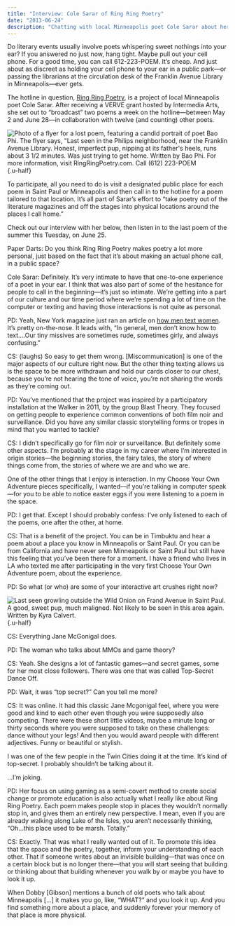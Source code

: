 ```yaml
---
title: "Interview: Cole Sarar of Ring Ring Poetry"
date: "2013-06-24"
description: "Chatting with local Minneapolis poet Cole Sarar about her desire to take poetry out of lit mags and into physical locations around the places she calls home."
---
```


Do literary events usually involve poets whispering sweet nothings into your ear? If you answered no just now, hang tight. Maybe pull out your cell phone. For a good time, you can call 612-223-POEM. It’s cheap. And just about as discreet as holding your cell phone to your ear in a public park—or passing the librarians at the circulation desk of the Franklin Avenue Library in Minneapolis—ever gets.

The hotline in question, [Ring Ring Poetry](http://ringringpoetry.com/), is a project of local Minneapolis poet Cole Sarar. After receiving a VERVE grant hosted by Intermedia Arts, she set out to “broadcast” two poems a week on the hotline—between May 2 and June 28—in collaboration with twelve (and counting) other poets.

![Photo of a flyer for a lost poem, featuring a candid portrait of poet Bao Phi. The flyer says, "Last seen in the Philips neighborhood, near the Franklin Avenue Library. Honest, imperfect pup, nipping at its father's heels, runs about 3 1/2 minutes. Was just trying to get home. Written by Bao Phi. For more information, visit RingRingPoetry.com. Call (612) 223-POEM](/images/bao-phi-lost-poem.jpg){.u-half}

To participate, all you need to do is visit a designated public place for each poem in Saint Paul or Minneapolis and then call in to the hotline for a poem tailored to that location. It’s all part of Sarar’s effort to “take poetry out of the literature magazines and off the stages into physical locations around the places I call home.”

Check out our interview with her below, then listen in to the last poem of the summer this Tuesday, on June 25.

Paper Darts: Do you think Ring Ring Poetry makes poetry a lot more personal, just based on the fact that it’s about making an actual phone call, in a public space?

Cole Sarar: Definitely. It’s very intimate to have that one-to-one experience of a poet in your ear. I think that was also part of some of the hesitance for people to call in the beginning—it’s just so intimate. We’re getting into a part of our culture and our time period where we’re spending a lot of time on the computer or texting and having those interactions is not quite as personal.

PD: Yeah, New York magazine just ran an article on [how men text women](http://nymag.com/thecut/2013/06/10-ways-that-men-text-women.html). It’s pretty on-the-nose. It leads with, “In general, men don’t know how to text.…Our tiny missives are sometimes rude, sometimes girly, and always confusing.”

CS: (laughs) So easy to get them wrong. [Miscommunication] is one of the major aspects of our culture right now. But the other thing texting allows us is the space to be more withdrawn and hold our cards closer to our chest, because you’re not hearing the tone of voice, you’re not sharing the words as they’re coming out.

PD: You’ve mentioned that the project was inspired by a participatory installation at the Walker in 2011, by the group Blast Theory. They focused on getting people to experience common conventions of both film noir and surveillance. Did you have any similar classic storytelling forms or tropes in mind that you wanted to tackle?

CS: I didn’t specifically go for film noir or surveillance. But definitely some other aspects. I’m probably at the stage in my career where I’m interested in origin stories—the beginning stories, the fairy tales, the story of where things come from, the stories of where we are and who we are.

One of the other things that I enjoy is interaction. In my Choose Your Own Adventure pieces specifically, I wanted—if you’re talking in computer speak—for you to be able to notice easter eggs if you were listening to a poem in the space.

PD: I get that. Except I should probably confess: I’ve only listened to each of the poems, one after the other, at home.

CS: That is a benefit of the project. You can be in Timbuktu and hear a poem about a place you know in Minneapolis or Saint Paul. Or you can be from California and have never seen Minneapolis or Saint Paul but still have this feeling that you’ve been there for a moment. I have a friend who lives in LA who texted me after participating in the very first Choose Your Own Adventure poem, about the experience.

PD: So what (or who) are some of your interactive art crushes right now?

![Last seen growling outside the Wild Onion on Frand Avenue in Saint Paul. A good, sweet pup, much maligned. Not likely to be seen in this area again. Written by Kyra Calvert.](/images/lost-poem-kyra.jpg){.u-half}

CS: Everything Jane McGonigal does.

PD: The woman who talks about MMOs and game theory?

CS: Yeah. She designs a lot of fantastic games—and secret games, some for her most close followers. There was one that was called Top-Secret Dance Off.

PD: Wait, it was “top secret?” Can you tell me more?

CS: It was online. It had this classic Jane Mcgonigal feel, where you were good and kind to each other even though you were supposedly also competing. There were these short little videos, maybe a minute long or thirty seconds where you were supposed to take on these challenges: dance without your legs! And then you would award people with different adjectives. Funny or beautiful or stylish.

I was one of the few people in the Twin Cities doing it at the time. It’s kind of top-secret. I probably shouldn’t be talking about it.

…I’m joking.

PD: Her focus on using gaming as a semi-covert method to create social change or promote education is also actually what I really like about Ring Ring Poetry. Each poem makes people stop in places they wouldn’t normally stop in, and gives them an entirely new perspective. I mean, even if you are already walking along Lake of the Isles, you aren’t necessarily thinking, “Oh…this place used to be marsh. Totally.”

CS: Exactly. That was what I really wanted out of it. To promote this idea that the space and the poetry, together, inform your understanding of each other. That if someone writes about an invisible building—that was once on a certain block but is no longer there—that you will start seeing that building or thinking about that building whenever you walk by or maybe you have to look it up.

When Dobby [Gibson] mentions a bunch of old poets who talk about Minneapolis [...] it makes you go, like, “WHAT?” and you look it up. And you find something more about a place, and suddenly forever your memory of that place is more physical.
